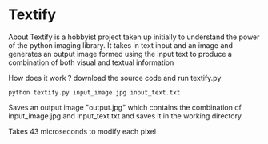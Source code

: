 Textify
=======

About
  Textify is a hobbyist project taken up initially to understand the power of the python imaging library. It 
takes in text input and an image and generates an output image formed using the input text to produce a combination 
of both visual and textual information 


How does it work ?
 download the source code and run textify.py
 
    python textify.py input_image.jpg input_text.txt

Saves an output image "output.jpg" which contains the combination of input_image.jpg and input_text.txt and saves it 
in the working directory

Takes 43 microseconds to modify each pixel